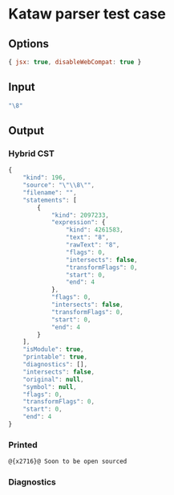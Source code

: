 # Kataw parser test case

## Options

`````js
{ jsx: true, disableWebCompat: true }
`````

## Input

`````js
"\8"
`````

## Output

### Hybrid CST


```javascript
{
    "kind": 196,
    "source": "\"\\8\"",
    "filename": "",
    "statements": [
        {
            "kind": 2097233,
            "expression": {
                "kind": 4261583,
                "text": "8",
                "rawText": "8",
                "flags": 0,
                "intersects": false,
                "transformFlags": 0,
                "start": 0,
                "end": 4
            },
            "flags": 0,
            "intersects": false,
            "transformFlags": 0,
            "start": 0,
            "end": 4
        }
    ],
    "isModule": true,
    "printable": true,
    "diagnostics": [],
    "intersects": false,
    "original": null,
    "symbol": null,
    "flags": 0,
    "transformFlags": 0,
    "start": 0,
    "end": 4
}
```

  
### Printed


```javascript
@{x2716}@ Soon to be open sourced
```

  
### Diagnostics


```javascript

```

